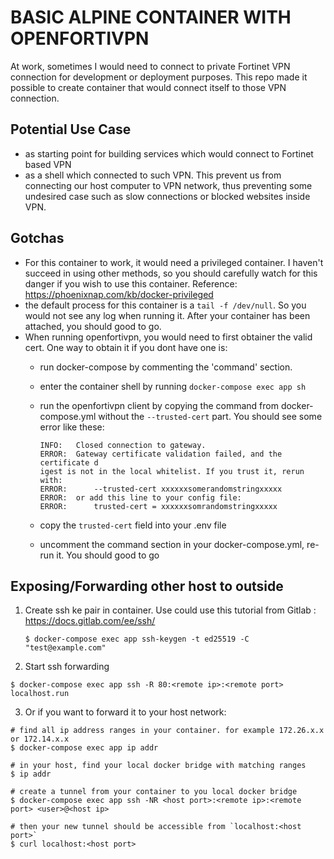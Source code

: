 BASIC ALPINE CONTAINER WITH OPENFORTIVPN
========================================

At work, sometimes I would need to connect to private Fortinet VPN connection for development or deployment purposes. This repo made it possible to create container that would connect itself to those VPN connection.

## Potential Use Case
- as starting point for building services which would connect to Fortinet based VPN
- as a shell which connected to such VPN. This prevent us from connecting our host computer to VPN network, thus preventing some undesired case such as slow connections or blocked websites inside VPN.

## Gotchas
- For this container to work, it would need a privileged container. I haven't succeed in using other methods, so you should carefully watch for this danger if you wish to use this container. Reference: https://phoenixnap.com/kb/docker-privileged
- the default process for this container is a `tail -f /dev/null`. So you would not see any log when running it. After your container has been attached, you should good to go.
- When running openfortivpn, you would need to first obtainer the valid cert. One way to obtain it if you dont have one is:
  - run docker-compose by commenting the 'command' section.
  - enter the container shell by running `docker-compose exec app sh`
  - run the openfortivpn client by copying the command from docker-compose.yml without the `--trusted-cert` part. You should see some error like these:

    ```
    INFO:   Closed connection to gateway.
    ERROR:  Gateway certificate validation failed, and the certificate d
    igest is not in the local whitelist. If you trust it, rerun with:
    ERROR:      --trusted-cert xxxxxxsomerandomstringxxxxx                                             
    ERROR:  or add this line to your config file:
    ERROR:      trusted-cert = xxxxxxsomrandomstringxxxxx
    ```
  - copy the `trusted-cert` field into your .env file
  - uncomment the command section in your docker-compose.yml, re-run it. You should good to go

## Exposing/Forwarding other host to outside

1. Create ssh ke pair in container. Use could use this tutorial from Gitlab : https://docs.gitlab.com/ee/ssh/

   ```
   $ docker-compose exec app ssh-keygen -t ed25519 -C "test@example.com"  
   ```
2. Start ssh forwarding

  ```
  $ docker-compose exec app ssh -R 80:<remote ip>:<remote port> localhost.run
  ```

3. Or if you want to forward it to your host network:

  ```
  # find all ip address ranges in your container. for example 172.26.x.x or 172.14.x.x
  $ docker-compose exec app ip addr 

  # in your host, find your local docker bridge with matching ranges
  $ ip addr

  # create a tunnel from your container to you local docker bridge
  $ docker-compose exec app ssh -NR <host port>:<remote ip>:<remote port> <user>@<host ip>

  # then your new tunnel should be accessible from `localhost:<host port>`
  $ curl localhost:<host port>
  ```

